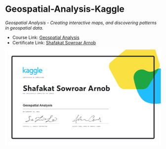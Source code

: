 # Geospatial-Analysis-Kaggle
*Geospatial Analysis - Creating interactive maps, and discovering patterns in geospatial data.*

- Course Link: [Geospatial Analysis](https://www.kaggle.com/learn/geospatial-analysis)
- Certificate Link: [Shafakat Sowroar Arnob](https://www.kaggle.com/learn/certification/shafakatarnob/geospatial-analysis)

![alt text](https://github.com/ShafakatArnob/Geospatial-Analysis-Kaggle/blob/main/Shafakat%20Sowroar%20Arnob%20-%20Geospatial%20Analysis.png)
